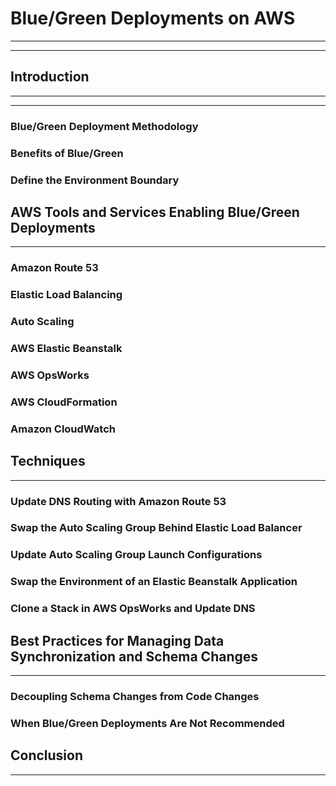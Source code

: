 # Blue/Green Deployments on AWS

---

---

## Introduction 

---

---

### Blue/Green Deployment Methodology 

### Benefits of Blue/Green 

### Define the Environment Boundary 

## AWS Tools and Services Enabling Blue/Green Deployments 

---

### Amazon Route 53 

### Elastic Load Balancing 

### Auto Scaling 

### AWS Elastic Beanstalk 

### AWS OpsWorks 

### AWS CloudFormation 

### Amazon CloudWatch 

## Techniques 

---

### Update DNS Routing with Amazon Route 53 

### Swap the Auto Scaling Group Behind Elastic Load Balancer 

### Update Auto Scaling Group Launch Configurations 

### Swap the Environment of an Elastic Beanstalk Application 

### Clone a Stack in AWS OpsWorks and Update DNS 

## Best Practices for Managing Data Synchronization and Schema Changes

---

### Decoupling Schema Changes from Code Changes 

### When Blue/Green Deployments Are Not Recommended 

## Conclusion 

---



